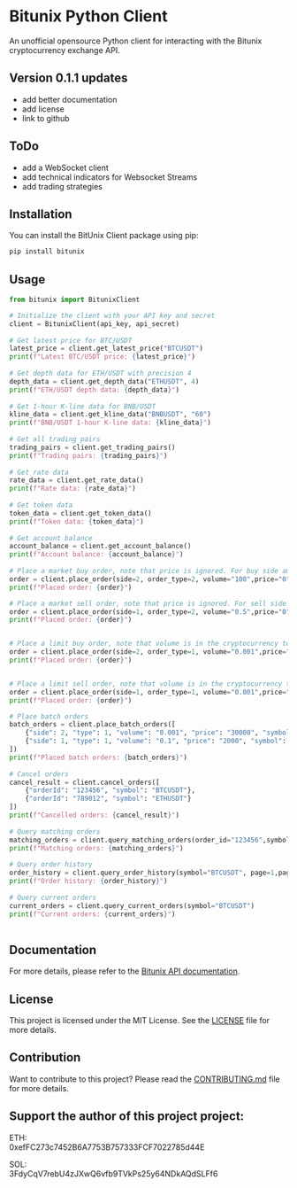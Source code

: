 # Bitunix Python Client

An unofficial opensource Python client for interacting with the Bitunix cryptocurrency exchange API.

## Version 0.1.1 updates
- add better documentation
- add license
- link to github

## ToDo
- add a WebSocket client
- add technical indicators for Websocket Streams
- add trading strategies

## Installation
You can install the BitUnix Client package using pip:
```bash
pip install bitunix
```

## Usage

```python
from bitunix import BitunixClient

# Initialize the client with your API key and secret
client = BitunixClient(api_key, api_secret)
  
# Get latest price for BTC/USDT
latest_price = client.get_latest_price("BTCUSDT")
print(f"Latest BTC/USDT price: {latest_price}")
  
# Get depth data for ETH/USDT with precision 4
depth_data = client.get_depth_data("ETHUSDT", 4)
print(f"ETH/USDT depth data: {depth_data}")
  
# Get 1-hour K-line data for BNB/USDT
kline_data = client.get_kline_data("BNBUSDT", "60")
print(f"BNB/USDT 1-hour K-line data: {kline_data}")
  
# Get all trading pairs
trading_pairs = client.get_trading_pairs()
print(f"Trading pairs: {trading_pairs}")
  
# Get rate data
rate_data = client.get_rate_data()
print(f"Rate data: {rate_data}")
  
# Get token data
token_data = client.get_token_data()
print(f"Token data: {token_data}")
  
# Get account balance
account_balance = client.get_account_balance()
print(f"Account balance: {account_balance}")
  
# Place a market buy order, note that price is ignored. For buy side amount is in the denominated currency, ex for BTCUSDT a volume of 100 is 100 USDT worth of BTC
order = client.place_order(side=2, order_type=2, volume="100",price="0", symbol="BTCUSDT")
print(f"Placed order: {order}")

# Place a market sell order, note that price is ignored. For sell side volume is in the cryptocurrency to be traded, ex for BTCUSDTa volume of 0.5 is 0.5 BTC
order = client.place_order(side=1, order_type=2, volume="0.5",price="0", symbol="BTCUSDT")
print(f"Placed order: {order}")


# Place a limit buy order, note that volume is in the cryptocurrency to be traded, ex for BTCUSDT a volume of 0.001 is 0.001 BTC
order = client.place_order(side=2, order_type=1, volume="0.001",price="30000", symbol="BTCUSDT")
print(f"Placed order: {order}")


# Place a limit sell order, note that volume is in the cryptocurrency to be traded, ex for BTCUSDT a volume of 0.001 is 0.001 BTC
order = client.place_order(side=1, order_type=1, volume="0.001",price="30000", symbol="BTCUSDT")
print(f"Placed order: {order}")

# Place batch orders
batch_orders = client.place_batch_orders([
    {"side": 2, "type": 1, "volume": "0.001", "price": "30000", "symbol": "BTCUSDT"},
    {"side": 1, "type": 1, "volume": "0.1", "price": "2000", "symbol": "ETHUSDT"}
])
print(f"Placed batch orders: {batch_orders}")
  
# Cancel orders
cancel_result = client.cancel_orders([
    {"orderId": "123456", "symbol": "BTCUSDT"},
    {"orderId": "789012", "symbol": "ETHUSDT"}
])
print(f"Cancelled orders: {cancel_result}")
  
# Query matching orders
matching_orders = client.query_matching_orders(order_id="123456",symbol="BTCUSDT")
print(f"Matching orders: {matching_orders}")
  
# Query order history
order_history = client.query_order_history(symbol="BTCUSDT", page=1,page_size=10)
print(f"Order history: {order_history}")
  
# Query current orders
current_orders = client.query_current_orders(symbol="BTCUSDT")
print(f"Current orders: {current_orders}")
  

```

## Documentation

For more details, please refer to the [Bitunix API documentation](https://api-doc.bitunix.com/en_us/).

## License

This project is licensed under the MIT License. See the [LICENSE](LICENSE) file for more details.

## Contribution

Want to contribute to this project? Please read the [CONTRIBUTING.md](CONTRIBUTING.md) file for more details.

## Support the author of this project project:
ETH:  
0xefFC273c7452B6A7753B757333FCF7022785d44E

SOL:  
3FdyCqV7rebU4zJXwQ6vfb9TVkPs25y64NDkAQdSLFf6


